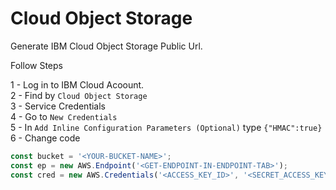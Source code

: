# Cloud Object Storage
Generate IBM Cloud Object Storage Public Url.

Follow Steps

1 - Log in to IBM Cloud Acoount.<br />
2 - Find by `Cloud Object Storage`<br />
3 - Service Credentials <br />
4 - Go to `New Credentials` <br />
5 - In `Add Inline Configuration Parameters (Optional)` type `{"HMAC":true}` <br />
6 - Change code

```js
const bucket = '<YOUR-BUCKET-NAME>';
const ep = new AWS.Endpoint('<GET-ENDPOINT-IN-ENDPOINT-TAB>');
const cred = new AWS.Credentials('<ACCESS_KEY_ID>', '<SECRET_ACCESS_KEY>');
```
